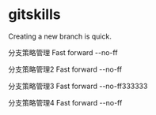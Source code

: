 # gitskills
Creating a new branch is quick.

分支策略管理 Fast forward --no-ff

分支策略管理2 Fast forward --no-ff


分支策略管理3 Fast forward --no-ff333333

分支策略管理4 Fast forward --no-ff
